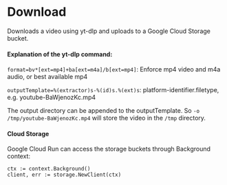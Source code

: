 # Download

Downloads a video using yt-dlp and uploads to a Google Cloud Storage bucket.

#### Explanation of the yt-dlp command:
`format=bv*[ext=mp4]+ba[ext=m4a]/b[ext=mp4]`: Enforce mp4 video and m4a audio, or best available mp4

`outputTemplate=%(extractor)s-%(id)s.%(ext)s`: platform-identifier.filetype, e.g. youtube-BaWjenozKc.mp4

The output directory can be appended to the outputTemplate. So `-o /tmp/youtube-BaWjenozKc.mp4` will store the video in the `/tmp` directory.


#### Cloud Storage
Google Cloud Run can access the storage buckets through Background context:
```
ctx := context.Background()
client, err := storage.NewClient(ctx)
```
